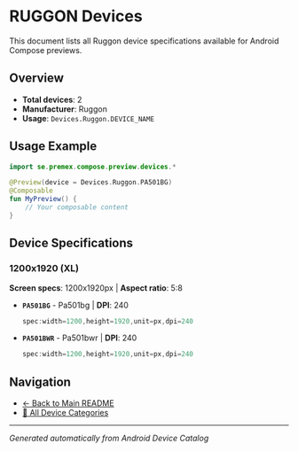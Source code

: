 # RUGGON Devices

This document lists all Ruggon device specifications available for Android Compose previews.

## Overview

- **Total devices**: 2
- **Manufacturer**: Ruggon
- **Usage**: `Devices.Ruggon.DEVICE_NAME`

## Usage Example

```kotlin
import se.premex.compose.preview.devices.*

@Preview(device = Devices.Ruggon.PA501BG)
@Composable
fun MyPreview() {
    // Your composable content
}
```

## Device Specifications

### 1200x1920 (XL)

**Screen specs**: 1200x1920px | **Aspect ratio**: 5:8

- **`PA501BG`** - Pa501bg | **DPI**: 240
  ```kotlin
  spec:width=1200,height=1920,unit=px,dpi=240
  ```

- **`PA501BWR`** - Pa501bwr | **DPI**: 240
  ```kotlin
  spec:width=1200,height=1920,unit=px,dpi=240
  ```

## Navigation

- [← Back to Main README](../../README.md)
- [📱 All Device Categories](../README.md)

---
*Generated automatically from Android Device Catalog*
